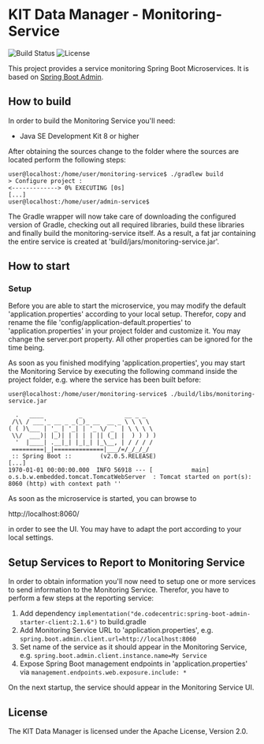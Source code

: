 # KIT Data Manager - Monitoring-Service

![Build Status](https://img.shields.io/travis/kit-data-manager/monitoring-service.svg)
![License](https://img.shields.io/github/license/kit-data-manager/monitoring-service.svg)

This project provides a service monitoring Spring Boot Microservices. It is based on [Spring Boot Admin](https://github.com/codecentric/spring-boot-admin).

## How to build

In order to build the Monitoring Service you'll need:

* Java SE Development Kit 8 or higher

After obtaining the sources change to the folder where the sources are located perform the following steps:

```
user@localhost:/home/user/monitoring-service$ ./gradlew build
> Configure project :
<-------------> 0% EXECUTING [0s]
[...]
user@localhost:/home/user/admin-service$
```

The Gradle wrapper will now take care of downloading the configured version of Gradle, checking out all required libraries, build these
libraries and finally build the monitoring-service itself. As a result, a fat jar containing the entire service is created at 'build/jars/monitoring-service.jar'.

## How to start

### Setup
Before you are able to start the microservice, you may modify the default 'application.properties' according to your local setup. 
Therefor, copy and rename the file 'config/application-default.properties' to 'application.properties' in your project folder and customize it. You may change the server.port property. All other properties can be ignored for the time being.

As soon as you finished modifying 'application.properties', you may start the Monitoring Service by executing the following command inside the project folder, 
e.g. where the service has been built before:

```
user@localhost:/home/user/monitoring-service$ ./build/libs/monitoring-service.jar

  .   ____          _            __ _ _
 /\\ / ___'_ __ _ _(_)_ __  __ _ \ \ \ \
( ( )\___ | '_ | '_| | '_ \/ _` | \ \ \ \
 \\/  ___)| |_)| | | | | || (_| |  ) ) ) )
  '  |____| .__|_| |_|_| |_\__, | / / / /
 =========|_|==============|___/=/_/_/_/
 :: Spring Boot ::        (v2.0.5.RELEASE)
[...]
1970-01-01 00:00:00.000  INFO 56918 --- [           main] o.s.b.w.embedded.tomcat.TomcatWebServer  : Tomcat started on port(s): 8060 (http) with context path ''

```

As soon as the microservice is started, you can browse to 

http://localhost:8060/

in order to see the UI. You may have to adapt the port according to your local settings.

## Setup Services to Report to Monitoring Service

In order to obtain information you'll now need to setup one or more services to send information to the Monitoring Service.
Therefor, you have to perform a few steps at the reporting service:

1. Add dependency `implementation("de.codecentric:spring-boot-admin-starter-client:2.1.6")` to build.gradle
2. Add Monitoring Service URL to 'application.properties', e.g. `spring.boot.admin.client.url=http://localhost:8060`
3. Set name of the service as it should appear in the Monitoring Service, e.g. `spring.boot.admin.client.instance.name=My Service`
4. Expose Spring Boot management endpoints in 'application.properties' via `management.endpoints.web.exposure.include: *`

On the next startup, the service should appear in the Monitoring Service UI.

## License

The KIT Data Manager is licensed under the Apache License, Version 2.0.
